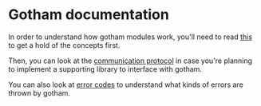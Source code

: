 # Gotham documentation

In order to understand how gotham modules work, you'll need to read [this](./CONCEPTS.md) to get a hold of the concepts first.

Then, you can look at the [communication protocol](./COMMUNICATION-PROTOCOL.md) in case you're planning to implement a supporting library to interface with gotham.

You can also look at [error codes](./ERROR-CODES.md) to understand what kinds of errors are thrown by gotham.
